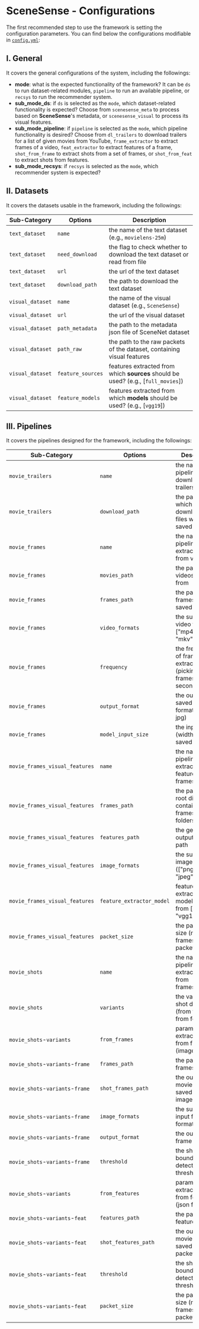 # SceneSense - Configurations

The first recommended step to use the framework is setting the configuration parameters. You can find below the configurations modifiable in [`config.yml`](/moviefex/config/config.yml):

## I. General

It covers the general configurations of the system, including the followings:

- **mode**: what is the expected functionality of the framework? It can be `ds` to run dataset-related modules, `pipeline` to run an available pipeline, or `recsys` to run the recommender system.
- **sub_mode_ds**: if `ds` is selected as the `mode`, which dataset-related functionality is expected? Choose from `scenesense_meta` to process based on **SceneSense**'s metadata, or `scenesense_visual` to process its visual features.
- **sub_mode_pipeline**: if `pipeline` is selected as the `mode`, which pipeline functionality is desired? Choose from `dl_trailers` to download trailers for a list of given movies from YouTube, `frame_extractor` to extract frames of a video, `feat_extractor` to extract features of a frame, `shot_from_frame` to extract shots from a set of frames, or `shot_from_feat` to extract shots from features.
- **sub_mode_recsys**: if `recsys` is selected as the `mode`, which recommender system is expected?

## II. Datasets

It covers the datasets usable in the framework, including the followings:

| Sub-Category     | Options           | Description                                                                       |
| ---------------- | ----------------- | --------------------------------------------------------------------------------- |
| `text_dataset`   | `name`            | the name of the text dataset (e.g., `movielens-25m`)                              |
| `text_dataset`   | `need_download`   | the flag to check whether to download the text dataset or read from file          |
| `text_dataset`   | `url`             | the url of the text dataset                                                       |
| `text_dataset`   | `download_path`   | the path to download the text dataset                                             |
| `visual_dataset` | `name`            | the name of the visual dataset (e.g., `SceneSense`)                               |
| `visual_dataset` | `url`             | the url of the visual dataset                                                     |
| `visual_dataset` | `path_metadata`   | the path to the metadata json file of SceneNet dataset                            |
| `visual_dataset` | `path_raw`        | the path to the raw packets of the dataset, containing visual features            |
| `visual_dataset` | `feature_sources` | features extracted from which **sources** should be used? (e.g., [`full_movies`]) |
| `visual_dataset` | `feature_models`  | features extracted from which **models** should be used? (e.g., [`vgg19`])        |

## III. Pipelines

It covers the pipelines designed for the framework, including the followings:

| Sub-Category                     | Options                   | Description                                                          |
| -------------------------------- | ------------------------- | -------------------------------------------------------------------- |
| `movie_trailers`                 | `name`                    | the name of the pipeline to download trailers                        |
| `movie_trailers`                 | `download_path`           | the path in which downloaded files will be saved                     |
| `movie_frames`                   | `name`                    | the name of the pipeline to extract frames from videos               |
| `movie_frames`                   | `movies_path`             | the path of the videos to read from                                  |
| `movie_frames`                   | `frames_path`             | the path of the frames to be saved                                   |
| `movie_frames`                   | `video_formats`           | the supported video franes ["mp4", "avi", "mkv"]                     |
| `movie_frames`                   | `frequency`               | the frequency of frames extraction (picking 'n' frames every second) |
| `movie_frames`                   | `output_format`           | the output saved frames format (e.g., jpg)                           |
| `movie_frames`                   | `model_input_size`        | the input size (width) of the saved frame                            |
| `movie_frames_visual_features`   | `name`                    | the name of the pipeline to extract visual features from frames      |
| `movie_frames_visual_features`   | `frames_path`             | the path to the root directory containing the frames in folders      |
| `movie_frames_visual_features`   | `features_path`           | the generated output features path                                   |
| `movie_frames_visual_features`   | `image_formats`           | the supported image formats (["png", "jpg", "jpeg"])                 |
| `movie_frames_visual_features`   | `feature_extractor_model` | feature extraction models (pick from ["incp3", "vgg19"])             |
| `movie_frames_visual_features`   | `packet_size`             | the packets size (number of frames in each packet)                   |
| `movie_shots`                    | `name`                    | the name of the pipeline to extract shots from frames/features       |
| `movie_shots`                    | `variants`                | the variants of shot detection (from frame or from feature)          |
| `movie_shots`-`variants`         | `from_frames`             | parameters to extract shots from frames (image files)                |
| `movie_shots`-`variants`-`frame` | `frames_path`             | the path to read frames from                                         |
| `movie_shots`-`variants`-`frame` | `shot_frames_path`        | the output movie shots saved as images                               |
| `movie_shots`-`variants`-`frame` | `image_formats`           | the supported input frames format                                    |
| `movie_shots`-`variants`-`frame` | `output_format`           | the output frame format                                              |
| `movie_shots`-`variants`-`frame` | `threshold`               | the shot boundaries detection threshold                              |
| `movie_shots`-`variants`         | `from_features`           | parameters to extract shots from features (json files)               |
| `movie_shots`-`variants`-`feat`  | `features_path`           | the path to read features from                                       |
| `movie_shots`-`variants`-`feat`  | `shot_features_path`      | the output movie shots saved as json packets                         |
| `movie_shots`-`variants`-`feat`  | `threshold`               | the shot boundaries detection threshold                              |
| `movie_shots`-`variants`-`feat`  | `packet_size`             | the packets size (number of frames in each packet)                   |
